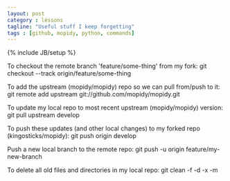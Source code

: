 ```yaml
---
layout: post
category : lessons
tagline: "Useful stuff I keep forgetting"
tags : [github, mopidy, python, commands]
---
```

{% include JB/setup %}

To checkout the remote branch 'feature/some-thing' from my fork:
    git checkout --track origin/feature/some-thing

To add the upstream (mopidy/mopidy) repo so we can pull from/push to it:
    git remote add upstream git://github.com/mopidy/mopidy.git

To update my local repo to most recent upstream (mopidy/mopidy) version:
    git pull upstream develop

To push these updates (and other local changes) to my forked repo (kingosticks/mopidy):
    git push origin develop

Push a new local branch to the remote repo:
    git push -u origin feature/my-new-branch

To delete all old files and directories in my local repo:
    git clean -f -d -x -m
